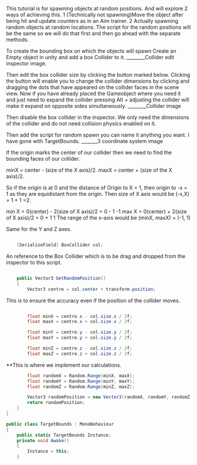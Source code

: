 This tutorial is for spawning objects at random positions.
And will explore 2 ways of achieving this.
1 (Technically not spawning)Move the object after being hit and update counters as in an Aim trainer.
2 Actually spawning random objects at random locations.
The script for the random positions will be the same so we will do that first and then go ahead with the separate methods.

To create the bounding box on which the objects will spawn Create an Empty object in unity and add a box Collider to it.
________Collider edit inspector image.

Then edit the box collider size by clicking the button marked below. Clicking the button will enable you to change the collider dimensions by clicking and dragging the dots
that have appeared on the collider faces in the scene view.
Now if you have already placed the Gameobject where you need it and just need to expand the collider pressing Alt + adjusting the collider will make it expand on opposite sides
simultaneously.
________Collider image

Then disable the box collider in the inspector. We only need the dimensions of the collider and do not need collision physics enabled on it.

Then add the script for random spawn you can name it anything you want. I have gone with TargetBounds.
_______3 coordinate system image

If the origin marks the center of our collider then we need to find the bounding faces of our collider.

minX = center - (size of the X axis)/2.
maxX = center + (size of the X axis)/2.

So if the origin is at 0 and the distance of Origin to X = 1, then origin to -x = 1 as they are equidistant from the origin.
Then size of X axis would be (-x,X) = 1 + 1 =2.

min X = 0(center) - 2(size of X axis)/2
        = 0 - 1
            -1
max X = 0(center) + 2(size of X axis)/2
        = 0 + 1
            1
The range of the x-axis would be (minX, maxX) = (-1, 1)

Same for the Y and Z axes.

```.cs

    [SerializeField] BoxCollider col;
```
An reference to the Box Collider which is to be drag and dropped from the inspector to this script.
```.cs

    public Vector3 GetRandomPosition()
    {
        Vector3 centre = col.center + transform.position;
```
This is to ensure the accuracy even if the position of the collider moves.
```.cs

        float minX = centre.x - col.size.x / 2f;
        float maxX = centre.x + col.size.x / 2f;

        float minY = centre.y - col.size.y / 2f;
        float maxY = centre.y + col.size.y / 2f;

        float minZ = centre.z - col.size.z / 2f;
        float maxZ = centre.z + col.size.z / 2f;
```
**This is where we implement our calculations.

```.cs
        float randomX = Random.Range(minX, maxX);
        float randomY = Random.Range(minY, maxY);
        float randomZ = Random.Range(minZ, maxZ);

        Vector3 randomPosition = new Vector3(randomX, randomY, randomZ);
        return randomPosition;
    }
}
```



```.cs
public class TargetBounds : MonoBehaviour
{
    public static TargetBounds Instance;
    private void Awake()
    {
        Instance = this;
    }

```


